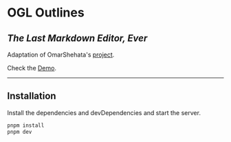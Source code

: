 # OGL Outlines

## _The Last Markdown Editor, Ever_

Adaptation of OmarShehata's [project](https://github.com/OmarShehata/webgl-outlines).

Check the [Demo](https://ogl-outlines.vercel.app/).

---

## Installation

Install the dependencies and devDependencies and start the server.

```sh
pnpm install
pnpm dev
```
